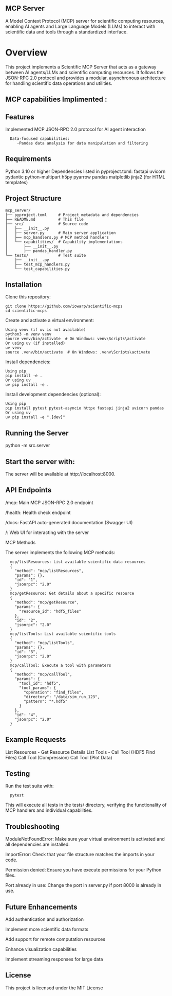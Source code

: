 
## MCP Server

A Model Context Protocol (MCP) server for scientific computing resources, enabling AI agents and Large Language Models (LLMs) to interact with scientific data and tools through a standardized interface.

# Overview

This project implements a Scientific MCP Server that acts as a gateway between AI agents/LLMs and scientific computing resources. It follows the JSON-RPC 2.0 protocol and provides a modular, asynchronous architecture for handling scientific data operations and utilities.

## MCP capabilities Implimented : 
## Features

Implemented MCP JSON-RPC 2.0 protocol for AI agent interaction

      Data-focused capabilities:
         -Pandas data analysis for data manipulation and filtering

## Requirements

Python 3.10 or higher
Dependencies listed in pyproject.toml:
    fastapi
    uvicorn
    pydantic
    python-multipart
    h5py
    pyarrow
    pandas
    matplotlib
    jinja2 (for HTML templates)

## Project Structure
    mcp_server/
    ├── pyproject.toml     # Project metadata and dependencies
    ├── README.md          # This file
    ├── src/               # Source code
    │   ├── __init__.py
    │   ├── server.py      # Main server application
    │   ├── mcp_handlers.py # MCP method handlers
    │   └── capabilities/  # Capability implementations
    │       ├── __init__.py
    │       ├── pandas_handler.py
    └── tests/             # Test suite
        ├── __init__.py
        ├── test_mcp_handlers.py
        └── test_capabilities.py

## Installation

Clone this repository:

    git clone https://github.com/iowarp/scientific-mcps
    cd scientific-mcps

Create and activate a virtual environment:

    Using venv (if uv is not available)
    python3 -m venv venv
    source venv/bin/activate  # On Windows: venv\Scripts\activate
    Or using uv (if installed)
    uv venv
    source .venv/bin/activate  # On Windows: .venv\Scripts\activate

 Install dependencies:
 
    Using pip
    pip install -e .
    Or using uv
    uv pip install -e .

Install development dependencies (optional):

    Using pip
    pip install pytest pytest-asyncio httpx fastapi jinja2 uvicorn pandas
    Or using uv
    uv pip install -e ".[dev]"


## Running the Server

python -m src.server

## Start the server with:

The server will be available at http://localhost:8000.

## API Endpoints

/mcp: Main MCP JSON-RPC 2.0 endpoint

/health: Health check endpoint

/docs: FastAPI auto-generated documentation (Swagger UI)

/: Web UI for interacting with the server

MCP Methods

The server implements the following MCP methods:

      mcp/listResources: List available scientific data resources
      {
        "method": "mcp/listResources",
        "params": {},
        "id": "1",
        "jsonrpc": "2.0"
      }
      mcp/getResource: Get details about a specific resource
      {
        "method": "mcp/getResource",
        "params": {
          "resource_id": "hdf5_files"
        },
        "id": "2",
        "jsonrpc": "2.0"
      }
      mcp/listTools: List available scientific tools
      {
        "method": "mcp/listTools",
        "params": {},
        "id": "3",
        "jsonrpc": "2.0"
      }
      mcp/callTool: Execute a tool with parameters
      {
        "method": "mcp/callTool",
        "params": {
          "tool_id": "hdf5",
          "tool_params": {
            "operation": "find_files",
            "directory": "/data/sim_run_123",
            "pattern": "*.hdf5"
          }
        },
        "id": "4",
        "jsonrpc": "2.0"
      }

## Example Requests

List Resources - Get Resource Details
List Tools     - Call Tool (HDF5 Find Files)
Call Tool (Compression)
Call Tool (Plot Data)

## Testing

Run the test suite with:

      pytest

This will execute all tests in the tests/ directory, verifying the functionality of MCP handlers and individual capabilities.

## Troubleshooting

ModuleNotFoundError: Make sure your virtual environment is activated and all dependencies are installed.

ImportError: Check that your file structure matches the imports in your code.

Permission denied: Ensure you have execute permissions for your Python files.

Port already in use: Change the port in server.py if port 8000 is already in use.

## Future Enhancements

Add authentication and authorization

Implement more scientific data formats

Add support for remote computation resources

Enhance visualization capabilities

Implement streaming responses for large data

## License
This project is licensed under the MIT License
